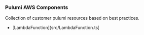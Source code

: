 ### Pulumi AWS Components

Collection of customer pulumi resources based on best practices.

- [LambdaFunction](src/LambdaFunction.ts]
